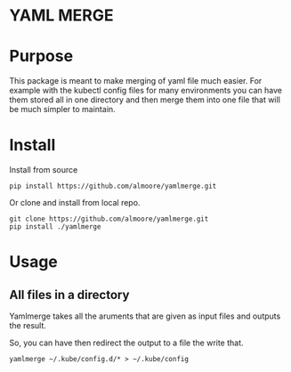 YAML MERGE
==========

# Purpose
This package is meant to make merging of yaml file much easier. For example
with the kubectl config files for many environments you can have them stored
all in one directory and then merge them into one file that will be much
simpler to maintain.

# Install


Install from source

```
pip install https://github.com/almoore/yamlmerge.git
```

Or clone and install from local repo.

```
git clone https://github.com/almoore/yamlmerge.git
pip install ./yamlmerge
```

# Usage

## All files in a directory ##

Yamlmerge takes all the aruments that are given as input files and outputs the
result.

So, you can have then redirect the output to a file the write that.

```
yamlmerge ~/.kube/config.d/* > ~/.kube/config
```
